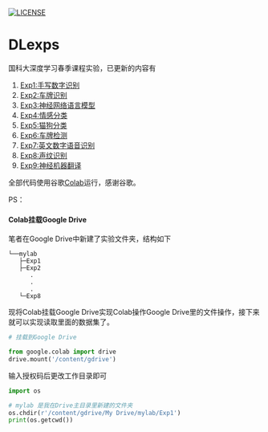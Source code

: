 [![LICENSE](https://img.shields.io/badge/license-Anti%20996-blue.svg)](https://github.com/996icu/996.ICU/blob/master/LICENSE)
# DLexps
国科大深度学习春季课程实验，已更新的内容有
1. [Exp1:手写数字识别](https://github.com/dorianxiao/DLexp/tree/master/Exp1:手写数字识别)
2. [Exp2:车牌识别](https://github.com/dorianxiao/DLexp/tree/master/Exp2:车牌识别)
3. [Exp3:神经网络语言模型](https://github.com/dorianxiao/DLexp/tree/master/Exp3:神经网络语言模型)
4. [Exp4:情感分类](https://github.com/dorianxiao/DLexp/tree/master/Exp4:情感分类)
5. [Exp5:猫狗分类](https://github.com/dorianxiao/DLexp/tree/master/Exp5:猫狗分类)
6. [Exp6:车牌检测](https://github.com/dorianxiao/DLexp/tree/master/Exp6:车牌检测)
7. [Exp7:英文数字语音识别](https://github.com/dorianxiao/DLexp/tree/master/Exp7:英文数字语音识别)
8. [Exp8:声纹识别](https://github.com/dorianxiao/DLexp/tree/master/Exp8:声纹识别)
9. [Exp9:神经机器翻译](https://github.com/dorianxiao/DLexp/tree/master/Exp9:神经机器翻译)

全部代码使用谷歌[Colab](https://colab.research.google.com/)运行，感谢谷歌。

PS：     
#### Colab挂载Google Drive
笔者在Google Drive中新建了实验文件夹，结构如下
```
└──mylab
   ├─Exp1
   ├─Exp2
      .
      .
      .
   └─Exp8
```
现将Colab挂载Google Drive实现Colab操作Google Drive里的文件操作，接下来就可以实现读取里面的数据集了。
```py
# 挂载到Google Drive

from google.colab import drive
drive.mount('/content/gdrive')
```
输入授权码后更改工作目录即可
```py
import os

# mylab 是我在Drive主目录里新建的文件夹
os.chdir(r'/content/gdrive/My Drive/mylab/Exp1')
print(os.getcwd())
```

